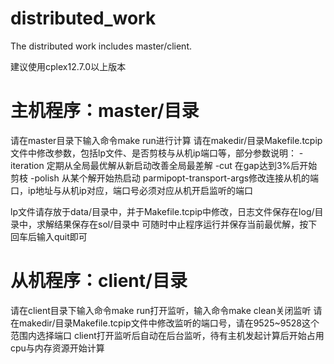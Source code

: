 # distributed_work
The distributed work includes master/client.

建议使用cplex12.7.0以上版本

# 主机程序：master/目录
  请在master目录下输入命令make run进行计算
  请在makedir/目录Makefile.tcpip文件中修改参数，包括lp文件、是否剪枝与从机ip端口等，部分参数说明：
  -iteration  定期从全局最优解从新启动改善全局最差解
  -cut        在gap达到3%后开始剪枝
  -polish     从某个解开始热启动
  parmipopt-transport-args修改连接从机的端口，ip地址与从机ip对应，端口号必须对应从机开启监听的端口

  lp文件请存放于data/目录中，并于Makefile.tcpip中修改，日志文件保存在log/目录中，求解结果保存在sol/目录中
  可随时中止程序运行并保存当前最优解，按下回车后输入quit即可

# 从机程序：client/目录
  请在client目录下输入命令make run打开监听，输入命令make clean关闭监听
  请在makedir/目录Makefile.tcpip文件中修改监听的端口号，请在9525~9528这个范围内选择端口
  client打开监听后自动在后台监听，待有主机发起计算后开始占用cpu与内存资源开始计算

